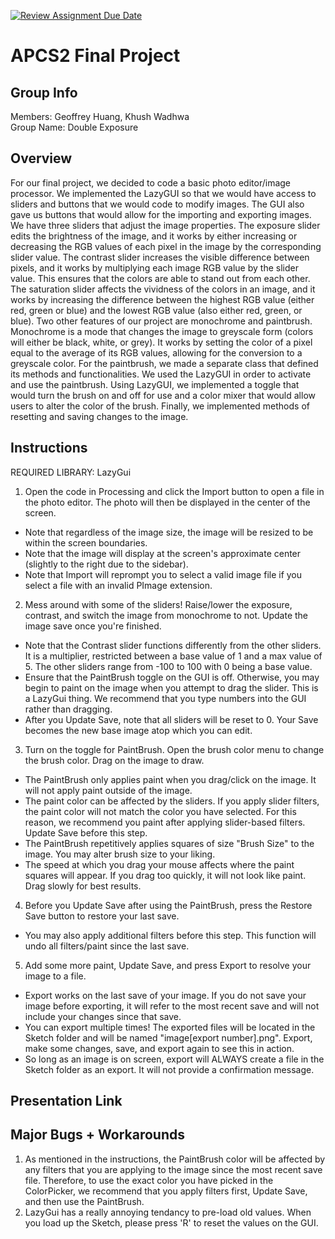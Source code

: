 [![Review Assignment Due Date](https://classroom.github.com/assets/deadline-readme-button-24ddc0f5d75046c5622901739e7c5dd533143b0c8e959d652212380cedb1ea36.svg)](https://classroom.github.com/a/syDSSnTt)
# APCS2 Final Project

## Group Info

Members: Geoffrey Huang, Khush Wadhwa <br />
Group Name: Double Exposure
## Overview

For our final project, we decided to code a basic photo editor/image processor. We implemented the LazyGUI so that we would have access to sliders and buttons that we would code to modify images. The GUI also gave us buttons that would allow for the importing and exporting images. We have three sliders that adjust the image properties. The exposure slider edits the brightness of the image, and it works by either increasing or decreasing the RGB values of each pixel in the image by the corresponding slider value. The contrast slider increases the visible difference between pixels, and it works by multiplying each image RGB value by the slider value. This ensures that the colors are able to stand out from each other. The saturation slider affects the vividness of the colors in an image, and it works by increasing the difference between the highest RGB value (either red, green or blue) and the lowest RGB value (also either red, green, or blue). Two other features of our project are monochrome and paintbrush. Monochrome is a mode that changes the image to greyscale form (colors will either be black, white, or grey). It works by setting the color of a pixel equal to the average of its RGB values, allowing for the conversion to a greyscale color. For the paintbrush, we made a separate class that defined its methods and functionalities. We used the LazyGUI in order to activate and use the paintbrush. Using LazyGUI, we implemented a toggle that would turn the brush on and off for use and a color mixer that would allow users to alter the color of the brush. Finally, we implemented methods of resetting and saving changes to the image.  
## Instructions

REQUIRED LIBRARY: LazyGui

1. Open the code in Processing and click the Import button to open a file in the photo editor. The photo will then be displayed in the center of the screen.
- Note that regardless of the image size, the image will be resized to be within the screen boundaries.
- Note that the image will display at the screen's approximate center (slightly to the right due to the sidebar).
- Note that Import will reprompt you to select a valid image file if you select a file with an invalid PImage extension.
2. Mess around with some of the sliders! Raise/lower the exposure, contrast, and switch the image from monochrome to not. Update the image save once you're finished.
- Note that the Contrast slider functions differently from the other sliders. It is a multiplier, restricted between a base value of 1 and a max value of 5. The other sliders range from -100 to 100 with 0 being a base value.
- Ensure that the PaintBrush toggle on the GUI is off. Otherwise, you may begin to paint on the image when you attempt to drag the slider. This is a LazyGui thing. We recommend that you type numbers into the GUI rather than dragging.
- After you Update Save, note that all sliders will be reset to 0. Your Save becomes the new base image atop which you can edit. 
3. Turn on the toggle for PaintBrush. Open the brush color menu to change the brush color. Drag on the image to draw.
- The PaintBrush only applies paint when you drag/click on the image. It will not apply paint outside of the image.
- The paint color can be affected by the sliders. If you apply slider filters, the paint color will not match the color you have selected. For this reason, we recommend you paint after applying slider-based filters. Update Save before this step.
- The PaintBrush repetitively applies squares of size "Brush Size" to the image. You may alter brush size to your liking. 
- The speed at which you drag your mouse affects where the paint squares will appear. If you drag too quickly, it will not look like paint. Drag slowly for best results.
4. Before you Update Save after using the PaintBrush, press the Restore Save button to restore your last save. 
- You may also apply additional filters before this step. This function will undo all filters/paint since the last save.
5. Add some more paint, Update Save, and press Export to resolve your image to a file.
- Export works on the last save of your image. If you do not save your image before exporting, it will refer to the most recent save and will not include your changes since that save.
- You can export multiple times! The exported files will be located in the Sketch folder and will be named "image[export number].png". Export, make some changes, save, and export again to see this in action.
- So long as an image is on screen, export will ALWAYS create a file in the Sketch folder as an export. It will not provide a confirmation message.

## Presentation Link


## Major Bugs + Workarounds

1. As mentioned in the instructions, the PaintBrush color will be affected by any filters that you are applying to the image since the most recent save file. Therefore, to use the exact color you have picked in the ColorPicker, we recommend that you apply filters first, Update Save, and then use the PaintBrush. 
2. LazyGui has a really annoying tendancy to pre-load old values. When you load up the Sketch, please press 'R' to reset the values on the GUI.
